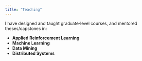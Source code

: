 ```yaml
---
title: "Teaching"
---
```


I have designed and taught graduate‑level courses, and mentored theses/capstones in:

- **Applied Reinforcement Learning**
- **Machine Learning**
- **Data Mining**
- **Distributed Systems**

